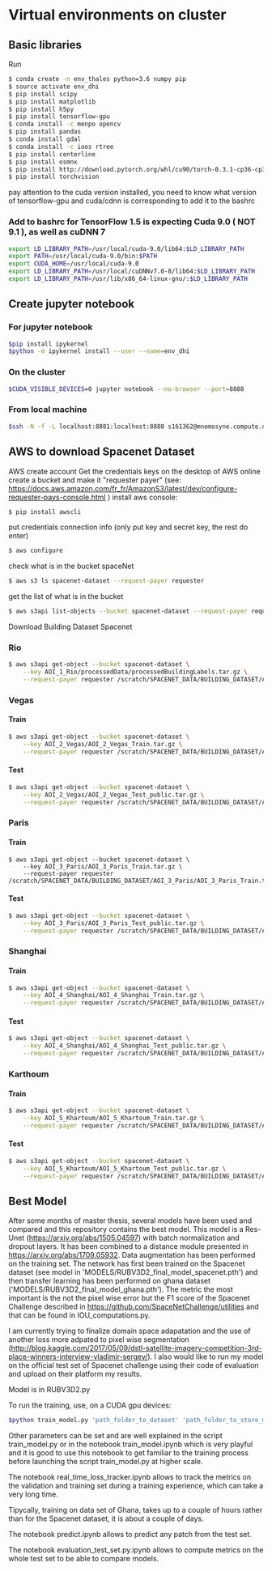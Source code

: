 # Virtual environments on cluster

 

## Basic libraries
Run
```sh
$ conda create -n env_thales python=3.6 numpy pip
$ source activate env_dhi
$ pip install scipy
$ pip install matplotlib
$ pip install h5py
$ pip install tensorflow-gpu 
$ conda install -c menpo opencv
$ pip install pandas
$ conda install gdal
$ conda install -c ioos rtree 
$ pip install centerline
$ pip install osmnx
$ pip install http://download.pytorch.org/whl/cu90/torch-0.3.1-cp36-cp36m-linux_x86_64.whl
$ pip install torchvision
```
pay attention to the cuda version installed, you need to know what version of tensorflow-gpu and cuda/cdnn is corresponding to 								add it to the bashrc 

### Add to bashrc for TensorFlow 1.5 is expecting Cuda 9.0 ( NOT 9.1 ), as well as cuDNN 7
```sh
export LD_LIBRARY_PATH=/usr/local/cuda-9.0/lib64:$LD_LIBRARY_PATH
export PATH=/usr/local/cuda-9.0/bin:$PATH
export CUDA_HOME=/usr/local/cuda-9.0
export LD_LIBRARY_PATH=/usr/local/cuDNNv7.0-8/lib64:$LD_LIBRARY_PATH
export LD_LIBRARY_PATH=/usr/lib/x86_64-linux-gnu/:$LD_LIBRARY_PATH
```




## Create jupyter notebook
### For jupyter notebook
```sh
$pip install ipykernel
$python -m ipykernel install --user --name=env_dhi
```

### On the cluster
```sh
$CUDA_VISIBLE_DEVICES=0 jupyter notebook --no-browser --port=8888
```
### From local machine
```sh
$ssh -N -f -L localhost:8881:localhost:8888 s161362@mnemosyne.compute.dtu.dk
```
## AWS to download Spacenet Dataset

AWS create account
Get the credentials keys on the desktop of AWS online
create a bucket and make it "requester payer" (see: https://docs.aws.amazon.com/fr_fr/AmazonS3/latest/dev/configure-requester-pays-console.html )
install aws console:
```sh
$ pip install awscli
```
put credentials connection info  (only put key and secret key, the rest do enter) 
```sh
$ aws configure
```
check what is in the bucket spaceNet
```sh
$ aws s3 ls spacenet-dataset --request-payer requester
```
get the list of what is in the bucket 
```sh
$ aws s3api list-objects --bucket spacenet-dataset --request-payer requester
```

Download Building Dataset Spacenet
### Rio
```sh
$ aws s3api get-object --bucket spacenet-dataset \
    --key AOI_1_Rio/processedData/processedBuildingLabels.tar.gz \
    --request-payer requester /scratch/SPACENET_DATA/BUILDING_DATASET/AOI_1_RIO/processedBuildingLabels.tar.gz
```
### Vegas
#### Train
```sh
$ aws s3api get-object --bucket spacenet-dataset \
    --key AOI_2_Vegas/AOI_2_Vegas_Train.tar.gz \
    --request-payer requester /scratch/SPACENET_DATA/BUILDING_DATASET/AOI_2_Vegas/AOI_2_Vegas_Train.tar.gz
```
#### Test
```sh
$ aws s3api get-object --bucket spacenet-dataset \
    --key AOI_2_Vegas/AOI_2_Vegas_Test_public.tar.gz \
    --request-payer requester /scratch/SPACENET_DATA/BUILDING_DATASET/AOI_2_Vegas/AOI_2_Vegas_Test_public.tar.gz
```
### Paris
#### Train
```sj
$ aws s3api get-object --bucket spacenet-dataset \
    --key AOI_3_Paris/AOI_3_Paris_Train.tar.gz \
    --request-payer requester /scratch/SPACENET_DATA/BUILDING_DATASET/AOI_3_Paris/AOI_3_Paris_Train.tar.gz

```
#### Test
```sh
$ aws s3api get-object --bucket spacenet-dataset \
    --key AOI_3_Paris/AOI_3_Paris_Test_public.tar.gz \
    --request-payer requester /scratch/SPACENET_DATA/BUILDING_DATASET/AOI_3_Paris/AOI_3_Paris_Test_public.tar.gz
```
### Shanghai
#### Train
```sh
$ aws s3api get-object --bucket spacenet-dataset \
    --key AOI_4_Shanghai/AOI_4_Shanghai_Train.tar.gz \
    --request-payer requester /scratch/SPACENET_DATA/BUILDING_DATASET/AOI_4_Shanghai/AOI_4_Shanghai_Train.tar.gz
```
#### Test
```sh
$ aws s3api get-object --bucket spacenet-dataset \
    --key AOI_4_Shanghai/AOI_4_Shanghai_Test_public.tar.gz \
    --request-payer requester /scratch/SPACENET_DATA/BUILDING_DATASET/AOI_4_Shanghai/AOI_4_Shanghai_Test_public.tar.gz
```
### Karthoum
#### Train
```sh
$ aws s3api get-object --bucket spacenet-dataset \
    --key AOI_5_Khartoum/AOI_5_Khartoum_Train.tar.gz \
    --request-payer requester /scratch/SPACENET_DATA/BUILDING_DATASET/AOI_5_Khartoum/AOI_5_Khartoum_Train.tar.gz

```
#### Test
```sh
$ aws s3api get-object --bucket spacenet-dataset \
    --key AOI_5_Khartoum/AOI_5_Khartoum_Test_public.tar.gz \
    --request-payer requester /scratch/SPACENET_DATA/BUILDING_DATASET/AOI_5_Khartoum/AOI_5_Khartoum_Test_public.tar.gz
```

## Best Model 

After some months of master thesis, several models have been used and compared and this repository contains the best model. This model is a Res-Unet (https://arxiv.org/abs/1505.04597)  with batch normalization and dropout layers. It has been combined to a distance module presented in https://arxiv.org/abs/1709.05932. Data augmentation has been performed on the training set. The network has first been trained on the Spacenet dataset (see model in 'MODELS/RUBV3D2_final_model_spacenet.pth') and then transfer learning has been performed on ghana dataset ('MODELS/RUBV3D2_final_model_ghana.pth'). The metric the most important is the not the pixel wise error but the F1 score of the Spacenet Challenge described in https://github.com/SpaceNetChallenge/utilities and that can be found in IOU_computations.py.

I am currently trying to finalize domain space adapatation and the use of another loss more adpated to pixel wise segmentation (http://blog.kaggle.com/2017/05/09/dstl-satellite-imagery-competition-3rd-place-winners-interview-vladimir-sergey/). I also would like to run my model on the official test set of Spacenet challenge using their code of evaluation and upload on their platform my results.

Model is in RUBV3D2.py

To run the training, use, on a CUDA gpu devices:
```sh
$python train_model.py 'path_folder_to_dataset' 'path_folder_to_store_model' 'name_model' 'path_file_to_model_to_restore' --epochs=10 --iou_step=15
```

Other parameters can be set and are well explained in the script train_model.py or in the notebook train_model.ipynb which is very playful and it is good to use this notebook to get familiar to the training process before launching the script train_model.py at higher scale.

The notebook real_time_loss_tracker.ipynb allows to track the metrics on the validation and training set during a training experience, which can take a very long time.

Tipycally, training on data set of Ghana, takes up to a couple of hours rather than for the Spacenet dataset, it is about a couple of days.

The notebook predict.ipynb allows to predict any patch from the test set.

The notebook evaluation_test_set.py.ipynb allows to compute metrics on the whole test set to be able to compare models.

